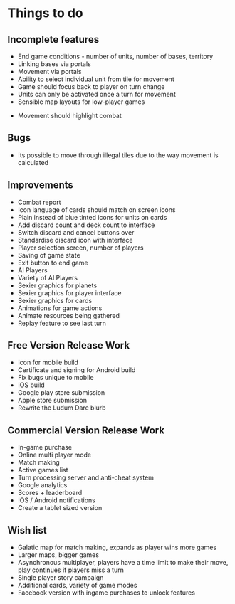 Things to do
============

Incomplete features
-------------------
+ End game conditions - number of units, number of bases, territory
+ Linking bases via portals
+ Movement via portals
+ Ability to select individual unit from tile for movement
+ Game should focus back to player on turn change
+ Units can only be activated once a turn for movement
+ Sensible map layouts for low-player games
- Movement should highlight combat

Bugs
----
+ Its possible to move through illegal tiles due to the way movement is calculated

Improvements
------------
+ Combat report
+ Icon language of cards should match on screen icons
+ Plain instead of blue tinted icons for units on cards
+ Add discard count and deck count to interface
+ Switch discard and cancel buttons over
+ Standardise discard icon with interface
+ Player selection screen, number of players
+ Saving of game state
+ Exit button to end game
+ AI Players
+ Variety of AI Players
+ Sexier graphics for planets
+ Sexier graphics for player interface
+ Sexier graphics for cards
+ Animations for game actions
+ Animate resources being gathered
+ Replay feature to see last turn

Free Version Release Work
-------------------------
+ Icon for mobile build
+ Certificate and signing for Android build
+ Fix bugs unique to mobile
+ IOS build
+ Google play store submission
+ Apple store submission
+ Rewrite the Ludum Dare blurb

Commercial Version Release Work
-------------------------
+ In-game purchase
+ Online multi player mode
+ Match making
+ Active games list
+ Turn processing server and anti-cheat system
+ Google analytics
+ Scores + leaderboard
+ IOS / Android notifications
+ Create a tablet sized version

Wish list
---------
+ Galatic map for match making, expands as player wins more games
+ Larger maps, bigger games
+ Asynchronous multiplayer, players have a time limit to make their move, play continues if players miss a turn
+ Single player story campaign
+ Additional cards, variety of game modes
+ Facebook version with ingame purchases to unlock features

